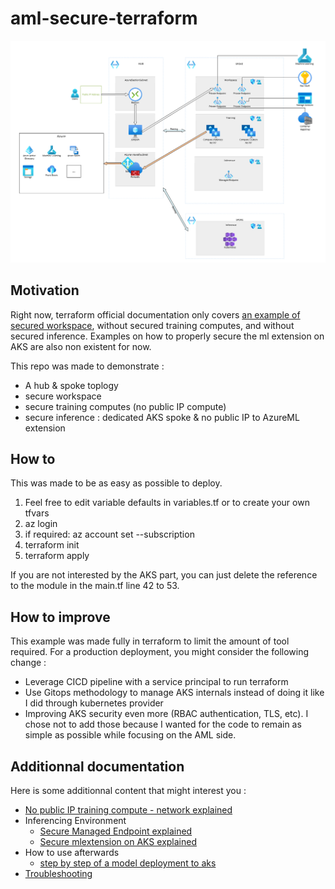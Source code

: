 # aml-secure-terraform

![architecture-schema](docs/architectureschema.png)

## Motivation

Right now, terraform official documentation only covers [an example of secured workspace](https://github.com/Azure/terraform/tree/master/quickstart/301-machine-learning-hub-spoke-secure), without secured training computes, and without secured inference. Examples on how to properly secure the ml extension on AKS are also non existent for now.

This repo was made to demonstrate :
- A hub & spoke toplogy
- secure workspace
- secure training computes (no public IP compute)
- secure inference : dedicated AKS spoke & no public IP to AzureML extension

## How to

This was made to be as easy as possible to deploy.
1. Feel free to edit variable defaults in variables.tf or to create your own tfvars
1. az login
1. if required: az account set --subscription
1. terraform init
1. terraform apply

If you are not interested by the AKS part, you can just delete the reference to the module in the main.tf line 42 to 53.

## How to improve

This example was made fully in terraform to limit the amount of tool required.
For a production deployment, you might consider the following change :
- Leverage CICD pipeline with a service principal to run terraform
- Use Gitops methodology to manage AKS internals instead of doing it like I did through kubernetes provider
- Improving AKS security even more (RBAC authentication, TLS, etc). I chose not to add those because I wanted for the code to remain as simple as possible while focusing on the AML side.

## Additionnal documentation

Here is some additionnal content that might interest you :
- [No public IP training compute - network explained](./docs/nopipcompute.md)
- Inferencing Environment 
    - [Secure Managed Endpoint explained](./docs/managedendpoint.md)
    - [Secure mlextension on AKS explained](./docs/aks.md)
- How to use afterwards
    - [step by step of a model deployment to aks](./docs/howtouseaks.md)
- [Troubleshooting](./docs/troubleshooting.md)
